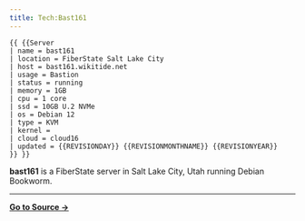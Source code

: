 ```yaml
---
title: Tech:Bast161
---
```


```
{{ {{Server
| name = bast161
| location = FiberState Salt Lake City
| host = bast161.wikitide.net
| usage = Bastion
| status = running
| memory = 1GB
| cpu = 1 core
| ssd = 10GB U.2 NVMe
| os = Debian 12
| type = KVM
| kernel =
| cloud = cloud16
| updated = {{REVISIONDAY}} {{REVISIONMONTHNAME}} {{REVISIONYEAR}}
}} }}
```

**bast161** is a FiberState server in Salt Lake City, Utah running Debian Bookworm.

----
**[Go to Source &rarr;](https://meta.miraheze.org/wiki/Tech:Bast161)**